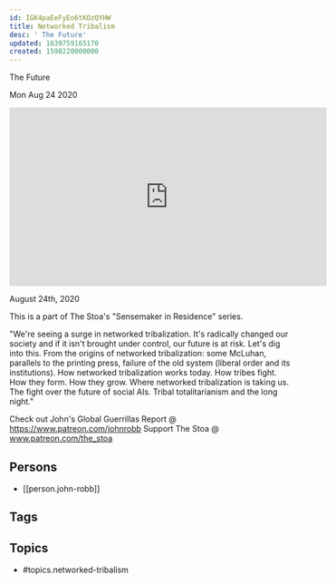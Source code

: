 ```yaml
---
id: IGK4paEeFyEo6tKOzQYHW
title: Networked Tribalism
desc: ' The Future'
updated: 1639759165170
created: 1598220000000
---
```



 The Future

Mon Aug 24 2020

<iframe width="560" height="315" src="https://www.youtube.com/embed/5tY_BbewAO4" title="Networked Tribalism: The Future w/ John Robb. August 24th, 2020" frameborder="0" allow="accelerometer; autoplay; clipboard-write; encrypted-media; gyroscope; picture-in-picture" allowfullscreen ></iframe>

August 24th, 2020

This is a part of The Stoa's "Sensemaker in Residence" series. 

"We're seeing a surge in networked tribalization.  It's radically changed our society and if it isn't brought under control, our future is at risk.  Let's dig into this. From the origins of networked tribalization: some McLuhan, parallels to the printing press, failure of the old system (liberal order and its institutions).  How networked tribalization works today.  How tribes fight.  How they form.  How they grow.  Where networked tribalization is taking us.  The fight over the future of social AIs.  Tribal totalitarianism and the long night."

Check out John's Global Guerrillas Report @ https://www.patreon.com/johnrobb
Support The Stoa @ www.patreon.com/the_stoa

## Persons

- [[person.john-robb]]

## Tags



## Topics

- #topics.networked-tribalism

